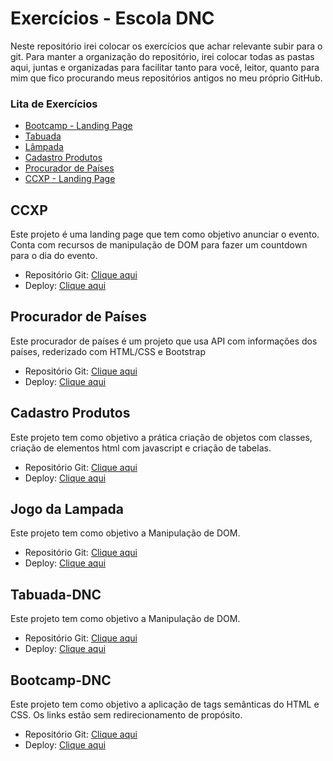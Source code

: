 # Exercícios - Escola DNC

Neste repositório irei colocar os exercícios que achar relevante subir para o git. Para manter a organização do repositório, irei colocar todas as pastas aqui, juntas e organizadas para facilitar tanto para você, leitor, quanto para mim que fico procurando meus repositórios antigos no meu próprio GitHub.

### Lita de Exercícios

- [Bootcamp - Landing Page](#Bootcamp-DNC)
- [Tabuada](#Tabuada-DNC)
- [Lâmpada](#jogo-da-lampada)
- [Cadastro Produtos](#cadastro-produtos)
- [Procurador de Países](#procurador-de-países)
- [CCXP - Landing Page](#ccxp)

## CCXP

Este projeto é uma landing page que tem como objetivo anunciar o evento. Conta com recursos de manipulação de DOM para fazer um countdown para o dia do evento. 

- Repositório Git: [Clique aqui](https://github.com/xtirian/DNC-Exercicios/tree/main/5.CCXP)
- Deploy: [Clique aqui](https://ccxp-ivory.vercel.app)

## Procurador de Países

Este procurador de países é um projeto que usa API com informações dos países, rederizado com HTML/CSS e Bootstrap

- Repositório Git: [Clique aqui](https://github.com/xtirian/DNC-Exercicios/tree/main/4.ProcuradorPaises-DNC)
- Deploy: [Clique aqui](https://search-country-omega.vercel.app)

## Cadastro Produtos

Este projeto tem como objetivo a prática criação de objetos com classes, criação de elementos html com javascript e criação de tabelas.

- Repositório Git: [Clique aqui](https://github.com/xtirian/DNC-Exercicios/tree/main/3.CadastroProdutos-DNC)
- Deploy: [Clique aqui](https://cadastro-produtos-sigma.vercel.app)

## Jogo da Lampada

Este projeto tem como objetivo a Manipulação de DOM.

- Repositório Git: [Clique aqui](https://github.com/xtirian/DNC-Exercicios/tree/main/2.JogoDaLampada-DNC)
- Deploy: [Clique aqui](https://lampada-dnc-six.vercel.app/)

## Tabuada-DNC

Este projeto tem como objetivo a Manipulação de DOM.

- Repositório Git: [Clique aqui](https://github.com/xtirian/DNC-Exercicios/tree/main/1.Tabuada%20-%20DNC)
- Deploy: [Clique aqui](https://tabuada-dnc-pink.vercel.app/)

## Bootcamp-DNC

Este projeto tem como objetivo a aplicação de tags semânticas do HTML e CSS. Os links estão sem redirecionamento de propósito.

- Repositório Git: [Clique aqui](https://github.com/xtirian/DNC-Exercicios/tree/main/0.Bootcamp%20-%20DNC)
- Deploy: [Clique aqui](https://bootcamp-dnc-snowy.vercel.app)